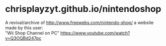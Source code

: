 # chrisplayzyt.github.io/nintendoshop
A revival/archive of http://www.freewebs.com/nintendo-shop/ a website made by this user:
<br>
"Wii Shop Channel on PC"
https://www.youtube.com/watch?v=Q3OQBd247pc

